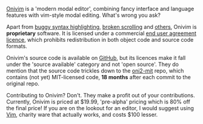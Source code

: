 [Onivim](https://v2.onivim.io) is a 'modern modal editor', combining fancy
interface and language features with vim-style modal editing. What's wrong you
ask?

Apart from [buggy syntax highlighting](https://github.com/onivim/oni2/issues/550), 
[broken scrolling](https://github.com/onivim/oni2/issues/519) and
[others](https://github.com/onivim/oni2/issues?q=is%3Aissue+is%3Aclosed+label%3A%22daily+editor+blocker%22),
Onivim is **proprietary** software. It is licensed under a commercial 
[end user agreement licence](https://github.com/onivim/oni2/blob/master/Outrun-Labs-EULA-v1.1.md),
which prohibits redistribution in both object code and source code formats.

Onivim's source code is available on [GitHub](https://github.com/onivim/oni2),
but its licences make it fall under the 'source available' category and not
'open source'. They do mention that the source code trickles down to the
[oni2-mit](https://github.com/onivim/oni2-mit) repo, which contains (not yet)
MIT-licensed code, **18 months** after each commit to the original repo.

Contributing to Onivim? Don't. They make a profit out of your contributions.
Currently, Onivim is priced at $19.99, 'pre-alpha' pricing which is 80% off the
final price! If you are on the lookout for an editor, I would suggest using
[Vim](https://vim.org), charity ware that actually works, and costs $100 lesser.

